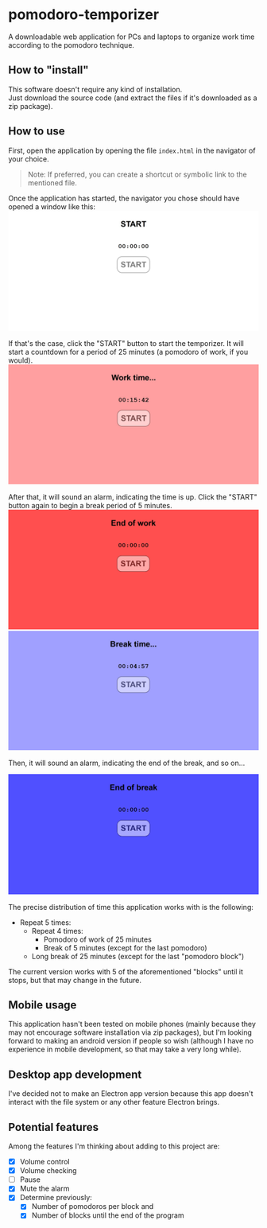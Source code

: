 # pomodoro-temporizer
A downloadable web application for PCs and laptops to organize work time according to the pomodoro technique.

## How to "install"
This software doesn't require any kind of installation.<br>
Just download the source code (and extract the files if it's downloaded as a zip package).

## How to use
First, open the application by opening the file `index.html` in the navigator of your choice.
> Note: If preferred, you can create a shortcut or symbolic link to the mentioned file.

Once the application has started, the navigator you chose should have opened a window like this:
![Screenshot of the start state](https://raw.githubusercontent.com/santiagodeolivera/pomodoro-temporizer/main/README-images/screenshot-start.jpg)

If that's the case, click the "START" button to start the temporizer. It will start a countdown for a period of 25 minutes (a pomodoro of work, if you would).<br>
![Screenshot of the work state](https://raw.githubusercontent.com/santiagodeolivera/pomodoro-temporizer/main/README-images/screenshot-work.jpg)

After that, it will sound an alarm, indicating the time is up. Click the "START" button again to begin a break period of 5 minutes.<br>
![Screenshot of the end of work state](https://raw.githubusercontent.com/santiagodeolivera/pomodoro-temporizer/main/README-images/screenshot-end-work.jpg)
![Screenshot of the break state](https://raw.githubusercontent.com/santiagodeolivera/pomodoro-temporizer/main/README-images/screenshot-break.jpg)

Then, it will sound an alarm, indicating the end of the break, and so on...

![Screenshot of the end of break state](https://raw.githubusercontent.com/santiagodeolivera/pomodoro-temporizer/main/README-images/screenshot-end-break.jpg)

The precise distribution of time this application works with is the following:
* Repeat 5 times:
	* Repeat 4 times:
		* Pomodoro of work of 25 minutes
		* Break of 5 minutes (except for the last pomodoro)
	* Long break of 25 minutes (except for the last "pomodoro block")

The current version works with 5 of the aforementioned "blocks" until it stops, but that may change in the future.

## Mobile usage

This application hasn't been tested on mobile phones (mainly because they may not encourage software installation via zip packages), but I'm looking forward to making an android version if people so wish (although I have no experience in mobile development, so that may take a very long while).

## Desktop app development

I've decided not to make an Electron app version because this app doesn't interact with the file system or any other feature Electron brings.

## Potential features

Among the features I'm thinking about adding to this project are:

* [X] Volume control
* [X] Volume checking
* [ ] Pause
* [X] Mute the alarm
* [X] Determine previously:
	* [X] Number of pomodoros per block and
	* [X] Number of blocks until the end of the program
